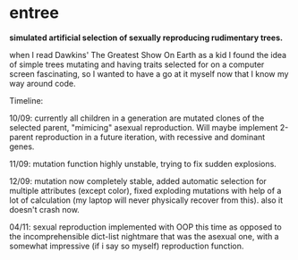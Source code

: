 # entree
**simulated artificial selection of sexually reproducing rudimentary trees.**

when I read Dawkins' The Greatest Show On Earth as a kid I found the idea of simple trees mutating and having traits selected for on a computer screen fascinating, so I wanted to have a go at it myself now that I know my way around code.

Timeline:

10/09: currently all children in a generation are mutated clones of the selected parent, "mimicing" asexual reproduction. Will maybe implement 2-parent reproduction in a future iteration, with recessive and dominant genes.

11/09: mutation function highly unstable, trying to fix sudden explosions.

12/09: mutation now completely stable, added automatic selection for multiple attributes (except color), fixed exploding mutations with help of a lot of calculation (my laptop will never physically recover from this). also it doesn't crash now.

04/11: sexual reproduction implemented with OOP this time as opposed to the incomprehensible dict-list nightmare that was the asexual one, with a somewhat impressive (if i say so myself) reproduction function. 
